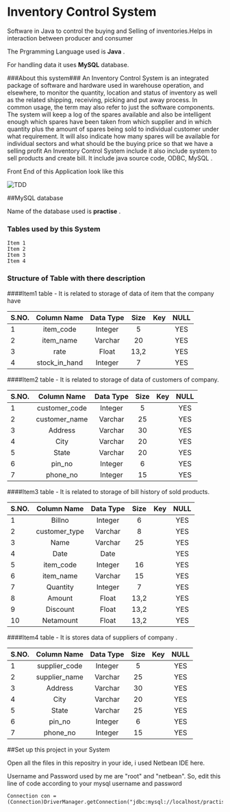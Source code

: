 Inventory Control System
========================

Software in Java to control the buying and Selling of inventories.Helps in interaction between producer and consumer

The Prgramming Language used is **Java** .

For handling data it uses **MySQL** database.

###About this system###
An Inventory Control System is an integrated package of software and hardware used in warehouse operation, and elsewhere, to monitor the quantity, location and status of inventory as well as the related shipping, receiving, picking and put away process. In common usage, the term may also refer to just the software components. The system will keep a log of the spares available and also be intelligent enough which spares have been taken from which supplier and in which quantity plus the amount of spares being sold to individual customer under what requirement. It will also indicate how many spares will be available for individual sectors and what should be the buying price so that we have a selling profit An Inventory Control System include it also include system to sell products and create bill. It include java source code, ODBC, MySQL . 

Front End of this Application look like this

![TDD](http://i.imgur.com/o7TbB6u.png?1)

##MySQL database 

Name of the database used is **practise** .
### Tables used by this System  ###

    Item 1
    Item 2
    Item 3
    Item 4
### Structure of Table with there description 

####Item1 table -
It is related to storage of data of item that the company have

| S.NO.         | Column Name   | Data Type | Size | Key | NULL |
| ------------- |:-------------:|:---------:|:----:|:---:|:----:|
| 1      | item_code | Integer | 5 |  | YES |
| 2      | item_name     |   Varchar |  20 || YES |
| 3 | rate      |    Float | 13,2 |  | YES |
| 4 | stock_in_hand    | Integer  |    7 |  | YES | 

####Item2 table -
It is related to storage of data of customers of company. 

| S.NO.         | Column Name   | Data Type | Size | Key | NULL |
| ------------- |:-------------:|:---------:|:----:|:---:|:----:|
| 1      | customer_code | Integer | 5 |  | YES |
| 2      | customer_name     |   Varchar |  25 || YES |
| 3 | Address      |    Varchar | 30 |  | YES |
| 4 | City    | Varchar  |    20 |  | YES | 
| 5     | State     |   Varchar |  20 || YES |
| 6 | pin_no      |    Integer | 6 |  | YES |
| 7 | phone_no    | Integer  |    15 |  | YES | 

####Item3 table -
It is related to storage of bill history of sold products.

| S.NO.         | Column Name   | Data Type | Size | Key | NULL |
| ------------- |:-------------:|:---------:|:----:|:---:|:----:|
| 1      | Billno | Integer | 6 |  | YES |
| 2      | customer_type     |   Varchar |  8 || YES |
| 3 | Name      |    Varchar | 25 |  | YES |
| 4 | Date    | Date  |     |  | YES | 
| 5     | item_code     |   Integer |  16 || YES |
| 6 | item_name      |    Varchar | 15 |  | YES |
| 7 | Quantity    | Integer  |    7 |  | YES | 
| 8     | Amount     |   Float |  13,2 || YES |
| 9 | Discount      |    Float | 13,2 |  | YES |
| 10 | Netamount    | Float  |    13,2 |  | YES | 

####Item4 table -
It is stores data of suppliers of company . 

| S.NO.         | Column Name   | Data Type | Size | Key | NULL |
| ------------- |:-------------:|:---------:|:----:|:---:|:----:|
| 1      | supplier_code | Integer | 5 |  | YES |
| 2      | supplier_name     |   Varchar |  25 || YES |
| 3 | Address      |    Varchar | 30 |  | YES |
| 4 | City    | Varchar  |    20 |  | YES | 
| 5     | State     |   Varchar |  25 || YES |
| 6 | pin_no      |    Integer | 6 |  | YES |
| 7 | phone_no    | Integer  |    15 |  | YES | 

##Set up this project in your System 

Open all the files in this repositry in your ide, i used Netbean IDE here.

Username and Password used by me are "root" and "netbean". So, edit this line of code according to your mysql username and password  

    Connection con = (Connection)DriverManager.getConnection("jdbc:mysql://localhost/practise","root","netbean");
